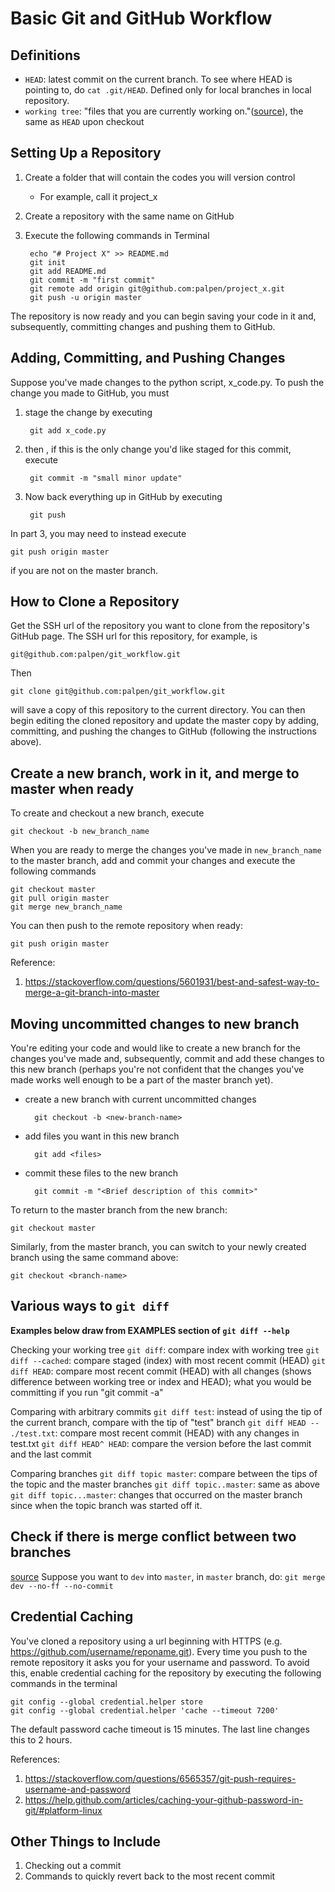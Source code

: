 # Basic Git and GitHub Workflow

## Definitions
* `HEAD`: latest commit on the current branch. To see where HEAD is pointing to, do `cat .git/HEAD`. Defined only for local branches in local repository.
* `working tree`: "files that you are currently working on."([source](https://stackoverflow.com/a/29625893)), the same as `HEAD` upon checkout


## Setting Up a Repository

1. Create a folder that will contain the codes you will version control
	- For example, call it project_x

2. Create a repository with the same name on GitHub

3. Execute the following commands in Terminal

        echo "# Project X" >> README.md
        git init
        git add README.md
        git commit -m "first commit"
        git remote add origin git@github.com:palpen/project_x.git
        git push -u origin master

The repository is now ready and you can begin saving your code in it and, subsequently, committing changes and pushing them to GitHub.


## Adding, Committing, and Pushing Changes

Suppose you've made changes to the python script, x_code.py. To push the change you made to GitHub, you must

1. stage the change by executing

        git add x_code.py

2. then , if this is the only change you'd like staged for this commit, execute

	    git commit -m "small minor update"

3. Now back everything up in GitHub by executing

	    git push

In part 3, you may need to instead execute

    git push origin master

if you are not on the master branch.


## How to Clone a Repository

Get the SSH url of the repository you want to clone from the repository's GitHub page. The SSH url for this repository, for example, is

    git@github.com:palpen/git_workflow.git

Then

    git clone git@github.com:palpen/git_workflow.git

will save a copy of this repository to the current directory. You can then begin editing the cloned repository and update the master copy by adding, committing, and pushing the changes to GitHub (following the instructions above).


## Create a new branch, work in it, and merge to master when ready

To create and checkout a new branch, execute

```
git checkout -b new_branch_name
```

When you are ready to merge the changes you've made in `new_branch_name` to the master branch, add and commit your changes and execute the following commands

```
git checkout master
git pull origin master
git merge new_branch_name
```

You can then push to the remote repository when ready:

```
git push origin master
```

Reference:
1. https://stackoverflow.com/questions/5601931/best-and-safest-way-to-merge-a-git-branch-into-master

## Moving uncommitted changes to new branch
You're editing your code and would like to create a new branch for the changes you've made and, subsequently, commit and add these changes to this new branch (perhaps you're not confident that the changes you've made works well enough to be a part of the master branch yet).

* create a new branch with current uncommitted changes

        git checkout -b <new-branch-name>

* add files you want in this new branch

        git add <files>

* commit these files to the new branch

        git commit -m "<Brief description of this commit>"

To return to the master branch from the new branch:

    git checkout master

Similarly, from the master branch, you can switch to your newly created branch using the same command above:

    git checkout <branch-name>

## Various ways to `git diff`
__Examples below draw from EXAMPLES section of `git diff --help`__

Checking your working tree
`git diff`: compare index with working tree
`git diff --cached`: compare staged (index) with most recent commit (HEAD)
`git diff HEAD`: compare most recent commit (HEAD) with all changes (shows difference between working tree or index and HEAD); what you would be committing if you run "git commit -a"

Comparing with arbitrary commits
`git diff test`: instead of using the tip of the current branch, compare with the tip of "test" branch
`git diff HEAD -- ./test.txt`: compare most recent commit (HEAD) with any changes in test.txt
`git diff HEAD^ HEAD`: compare the version before the last commit and the last commit

Comparing branches
`git diff topic master`: compare between the tips of the topic and the master branches
`git diff topic..master`: same as above
`git diff topic...master`: changes that occurred on the master branch since when the topic branch was started off it.

## Check if there is merge conflict between two branches
[source](https://stackoverflow.com/a/10879368)
Suppose you want to `dev` into `master`, in `master` branch, do:
    `git merge dev --no-ff --no-commit`


## Credential Caching

You've cloned a repository using a url beginning with HTTPS (e.g. https://github.com/username/reponame.git). Every time you push to the remote repository it asks you for your username and password. To avoid this, enable credential caching for the repository by executing the following commands in the terminal

```
git config --global credential.helper store
git config --global credential.helper 'cache --timeout 7200'
```

The default password cache timeout is 15 minutes. The last line changes this to 2 hours.

References:
1. https://stackoverflow.com/questions/6565357/git-push-requires-username-and-password
2. https://help.github.com/articles/caching-your-github-password-in-git/#platform-linux

## Other Things to Include

1. Checking out a commit
2. Commands to quickly revert back to the most recent commit
